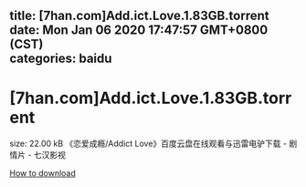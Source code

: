 
title: [7han.com]Add.ict.Love.1.83GB.torrent
date: Mon Jan 06 2020 17:47:57 GMT+0800 (CST)    
categories: baidu
---

# [7han.com]Add.ict.Love.1.83GB.torrent
size: 22.00 kB
 《恋爱成瘾/Addict Love》百度云盘在线观看与迅雷电驴下载 - 剧情片 - 七汉影视
 

[How to download](https://bpcam.bemobtrk.com/go/2ceec3aa-1ca2-46d6-b9ff-aaa5c184517c?jno=4156)